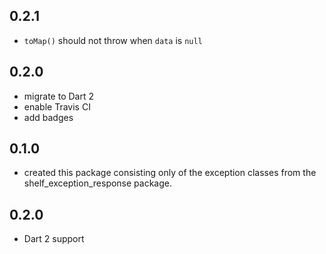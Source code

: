 ## 0.2.1
- `toMap()` should not throw when `data` is `null`

## 0.2.0
- migrate to Dart 2
- enable Travis CI
- add badges


## 0.1.0
- created this package consisting only of the exception classes from the
shelf_exception_response package.

## 0.2.0
- Dart 2 support
